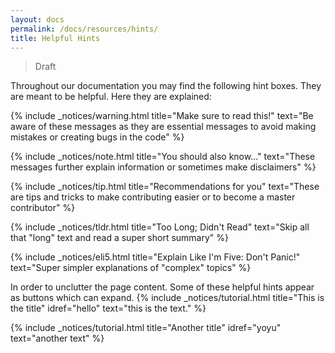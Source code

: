 ```yaml
---
layout: docs
permalink: /docs/resources/hints/
title: Helpful Hints
---
```

> Draft

Throughout our documentation you may find the following hint boxes. They are meant to be helpful. Here they are explained:

{% include _notices/warning.html title="Make sure to read this!" text="Be aware of these messages as they are essential messages to avoid making mistakes or creating bugs in the code" %}

{% include _notices/note.html title="You should also know..." text="These messages further explain information or sometimes make disclaimers" %}

{% include _notices/tip.html title="Recommendations for you" text="These are tips and tricks to make contributing easier or to become a master contributor" %}

{% include _notices/tldr.html title="Too Long; Didn't Read" text="Skip all that &quot;long&quot; text and read a super short summary" %}

{% include _notices/eli5.html title="Explain Like I'm Five: Don't Panic!" text="Super simpler explanations of &quot;complex&quot; topics" %}


In order to unclutter the page content. Some of these helpful hints appear as buttons which can expand. {% include _notices/tutorial.html title="This is the title" idref="hello" text="this is the text." %}



{% include _notices/tutorial.html title="Another title" idref="yoyu" text="another text" %}
